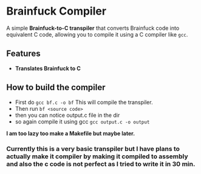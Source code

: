 # Brainfuck Compiler

A simple **Brainfuck-to-C transpiler** that converts Brainfuck code into equivalent C code, allowing you to compile it using a C compiler like `gcc`.

## Features

- **Translates Brainfuck to C**

## How to build the compiler
 - First do `gcc bf.c -o bf` This will compile the transpiler.
 - Then run `bf <source code>`
- then you can notice output.c file in the dir
- so again compile it using gcc `gcc output.c -o output`

**I am too lazy too make a Makefile but maybe later.**

### Currently this is a very basic transpiler but I have plans to actually make it compiler by making it compiled to assembly and also the c code is not perfect as I tried to write it in 30 min.